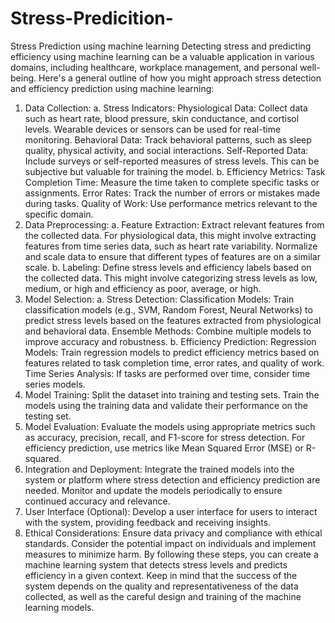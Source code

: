 # Stress-Predicition-
Stress Prediction using machine learning 
Detecting stress and predicting efficiency using machine learning can be a valuable application in various domains, including healthcare, workplace management, and personal well-being. Here's a general outline of how you might approach stress detection and efficiency prediction using machine learning:

1. Data Collection:
a. Stress Indicators:
Physiological Data: Collect data such as heart rate, blood pressure, skin conductance, and cortisol levels. Wearable devices or sensors can be used for real-time monitoring.
Behavioral Data: Track behavioral patterns, such as sleep quality, physical activity, and social interactions.
Self-Reported Data: Include surveys or self-reported measures of stress levels. This can be subjective but valuable for training the model.
b. Efficiency Metrics:
Task Completion Time: Measure the time taken to complete specific tasks or assignments.
Error Rates: Track the number of errors or mistakes made during tasks.
Quality of Work: Use performance metrics relevant to the specific domain.
2. Data Preprocessing:
a. Feature Extraction:
Extract relevant features from the collected data. For physiological data, this might involve extracting features from time series data, such as heart rate variability.
Normalize and scale data to ensure that different types of features are on a similar scale.
b. Labeling:
Define stress levels and efficiency labels based on the collected data. This might involve categorizing stress levels as low, medium, or high and efficiency as poor, average, or high.
3. Model Selection:
a. Stress Detection:
Classification Models: Train classification models (e.g., SVM, Random Forest, Neural Networks) to predict stress levels based on the features extracted from physiological and behavioral data.
Ensemble Methods: Combine multiple models to improve accuracy and robustness.
b. Efficiency Prediction:
Regression Models: Train regression models to predict efficiency metrics based on features related to task completion time, error rates, and quality of work.
Time Series Analysis: If tasks are performed over time, consider time series models.
4. Model Training:
Split the dataset into training and testing sets.
Train the models using the training data and validate their performance on the testing set.
5. Model Evaluation:
Evaluate the models using appropriate metrics such as accuracy, precision, recall, and F1-score for stress detection. For efficiency prediction, use metrics like Mean Squared Error (MSE) or R-squared.
6. Integration and Deployment:
Integrate the trained models into the system or platform where stress detection and efficiency prediction are needed.
Monitor and update the models periodically to ensure continued accuracy and relevance.
7. User Interface (Optional):
Develop a user interface for users to interact with the system, providing feedback and receiving insights.
8. Ethical Considerations:
Ensure data privacy and compliance with ethical standards.
Consider the potential impact on individuals and implement measures to minimize harm.
By following these steps, you can create a machine learning system that detects stress levels and predicts efficiency in a given context. Keep in mind that the success of the system depends on the quality and representativeness of the data collected, as well as the careful design and training of the machine learning models.






